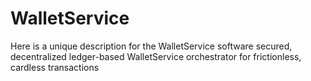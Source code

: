 # WalletService
Here is a unique description for the WalletService software secured, decentralized ledger-based WalletService orchestrator for frictionless, cardless transactions
